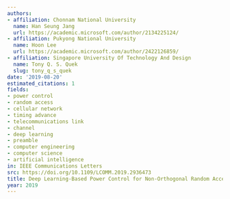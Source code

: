 ```yaml
---
authors:
- affiliation: Chonnam National University
  name: Han Seung Jang
  url: https://academic.microsoft.com/author/2134225124/
- affiliation: Pukyong National University
  name: Hoon Lee
  url: https://academic.microsoft.com/author/2422126859/
- affiliation: Singapore University Of Technology And Design
  name: Tony Q. S. Quek
  slug: tony_q_s_quek
date: '2019-08-20'
estimated_citations: 1
fields:
- power control
- random access
- cellular network
- timing advance
- telecommunications link
- channel
- deep learning
- preamble
- computer engineering
- computer science
- artificial intelligence
in: IEEE Communications Letters
src: https://doi.org/10.1109/LCOMM.2019.2936473
title: Deep Learning-Based Power Control for Non-Orthogonal Random Access
year: 2019
---
```

